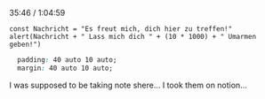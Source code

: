 35:46 / 1:04:59

``` JS
const Nachricht = "Es freut mich, dich hier zu treffen!"
alert(Nachricht + " Lass mich dich " + (10 * 1000) + " Umarmen geben!")
```

```CSS
  padding: 40 auto 10 auto;
  margin: 40 auto 10 auto;
```

I was supposed to be taking note shere... I took them on notion...